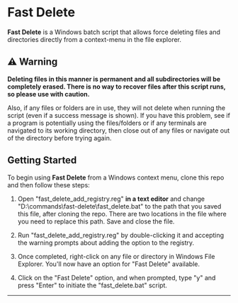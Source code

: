 # Fast Delete

**Fast Delete** is a Windows batch script that allows force deleting files and directories directly from a context-menu in the file explorer.

## :warning: Warning

**Deleting files in this manner is permanent and all subdirectories will be completely erased. There is no way to recover files after this script runs, so please use with caution.**

Also, if any files or folders are in use, they will not delete when running the script (even if a success message is shown). If you have this problem, see if a program is potentially using the files/folders or if any terminals are navigated to its working directory, then close out of any files or navigate out of the directory before trying again.

## Getting Started

To begin using **Fast Delete** from a Windows context menu, clone this repo and then follow these steps:

1. Open "fast_delete_add_registry.reg" **in a text editor** and change "D:\\commands\\fast-delete\\fast_delete.bat\" to the path that you saved this file, after cloning the repo. There are two locations in the file where you need to replace this path. Save and close the file.

2. Run "fast_delete_add_registry.reg" by double-clicking it and accepting the warning prompts about adding the option to the registry.

3. Once completed, right-click on any file or directory in Windows File Explorer. You'll now have an option for "Fast Delete" available.

4. Click on the "Fast Delete" option, and when prompted, type "y" and press "Enter" to initiate the "fast_delete.bat" script.

---
